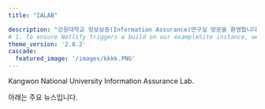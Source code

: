 ```yaml
---
title: "IALAB"

description: "강원대학교 정보보증(Information Assurance)연구실 방문을 환영합니다."
# 1. To ensure Netlify triggers a build on our exampleSite instance, we need to change a file in the exampleSite directory.
theme_version: '2.8.2'
cascade:
  featured_image: '/images/kkkk.PNG'
---
```

Kangwon National University
Information Assurance Lab.



아래는 주요 뉴스입니다.